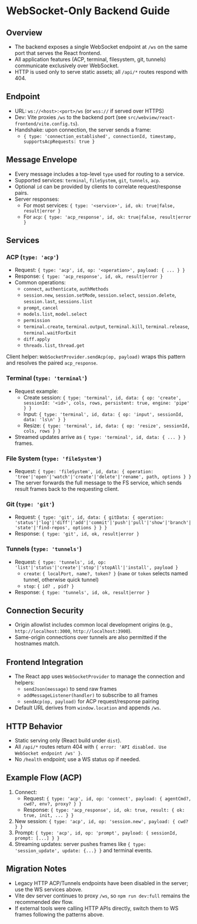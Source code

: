 # WebSocket-Only Backend Guide

## Overview

- The backend exposes a single WebSocket endpoint at `/ws` on the same port that serves the React frontend.
- All application features (ACP, terminal, filesystem, git, tunnels) communicate exclusively over WebSocket.
- HTTP is used only to serve static assets; all `/api/*` routes respond with 404.

## Endpoint

- URL: `ws://<host>:<port>/ws` (or `wss://` if served over HTTPS)
- Dev: Vite proxies `/ws` to the backend port (see `src/webview/react-frontend/vite.config.ts`).
- Handshake: upon connection, the server sends a frame:
  - `{ type: 'connection_established', connectionId, timestamp, supportsAcpRequests: true }`

## Message Envelope

- Every message includes a top-level `type` used for routing to a service.
- Supported services: `terminal`, `fileSystem`, `git`, `tunnels`, `acp`.
- Optional `id` can be provided by clients to correlate request/response pairs.
- Server responses:
  - For most services: `{ type: '<service>', id, ok: true|false, result|error }`
  - For `acp`: `{ type: 'acp_response', id, ok: true|false, result|error }`

## Services

### ACP (`type: 'acp'`)

- Request: `{ type: 'acp', id, op: '<operation>', payload: { ... } }`
- Response: `{ type: 'acp_response', id, ok, result|error }`
- Common operations:
  - `connect`, `authenticate`, `authMethods`
  - `session.new`, `session.setMode`, `session.select`, `session.delete`, `session.last`, `sessions.list`
  - `prompt`, `cancel`
  - `models.list`, `model.select`
  - `permission`
  - `terminal.create`, `terminal.output`, `terminal.kill`, `terminal.release`, `terminal.waitForExit`
  - `diff.apply`
  - `threads.list`, `thread.get`

Client helper: `WebSocketProvider.sendAcp(op, payload)` wraps this pattern and resolves the paired `acp_response`.

### Terminal (`type: 'terminal'`)

- Request example:
  - Create session: `{ type: 'terminal', id, data: { op: 'create', sessionId: '<id>', cols, rows, persistent: true, engine: 'pipe' } }`
  - Input: `{ type: 'terminal', id, data: { op: 'input', sessionId, data: 'ls\n' } }`
  - Resize: `{ type: 'terminal', id, data: { op: 'resize', sessionId, cols, rows } }`
- Streamed updates arrive as `{ type: 'terminal', id, data: { ... } }` frames.

### File System (`type: 'fileSystem'`)

- Request: `{ type: 'fileSystem', id, data: { operation: 'tree'|'open'|'watch'|'create'|'delete'|'rename', path, options } }`
- The server forwards the full message to the FS service, which sends result frames back to the requesting client.

### Git (`type: 'git'`)

- Request: `{ type: 'git', id, data: { gitData: { operation: 'status'|'log'|'diff'|'add'|'commit'|'push'|'pull'|'show'|'branch'|'state'|'find-repos', options } } }`
- Response: `{ type: 'git', id, ok, result|error }`

### Tunnels (`type: 'tunnels'`)

- Request: `{ type: 'tunnels', id, op: 'list'|'status'|'create'|'stop'|'stopAll'|'install', payload }`
  - `create`: `{ localPort, name?, token? }` (`name` or `token` selects named tunnel, otherwise quick tunnel)
  - `stop`: `{ id? , pid? }`
- Response: `{ type: 'tunnels', id, ok, result|error }`

## Connection Security

- Origin allowlist includes common local development origins (e.g., `http://localhost:3000`, `http://localhost:3900`).
- Same-origin connections over tunnels are also permitted if the hostnames match.

## Frontend Integration

- The React app uses `WebSocketProvider` to manage the connection and helpers:
  - `sendJson(message)` to send raw frames
  - `addMessageListener(handler)` to subscribe to all frames
  - `sendAcp(op, payload)` for ACP request/response pairing
- Default URL derives from `window.location` and appends `/ws`.

## HTTP Behavior

- Static serving only (React build under `dist`).
- All `/api/*` routes return 404 with `{ error: 'API disabled. Use WebSocket endpoint /ws' }`.
- No `/health` endpoint; use a WS status op if needed.

## Example Flow (ACP)

1) Connect:
   - Request: `{ type: 'acp', id, op: 'connect', payload: { agentCmd?, cwd?, env?, proxy? } }`
   - Response: `{ type: 'acp_response', id, ok: true, result: { ok: true, init, ... } }`
2) New session: `{ type: 'acp', id, op: 'session.new', payload: { cwd? } }`
3) Prompt: `{ type: 'acp', id, op: 'prompt', payload: { sessionId, prompt: [...] } }`
4) Streaming updates: server pushes frames like `{ type: 'session_update', update: {...} }` and terminal events.

## Migration Notes

- Legacy HTTP ACP/Tunnels endpoints have been disabled in the server; use the WS services above.
- Vite dev server continues to proxy `/ws`, so `npm run dev:full` remains the recommended dev flow.
- If external tools were calling HTTP APIs directly, switch them to WS frames following the patterns above.


